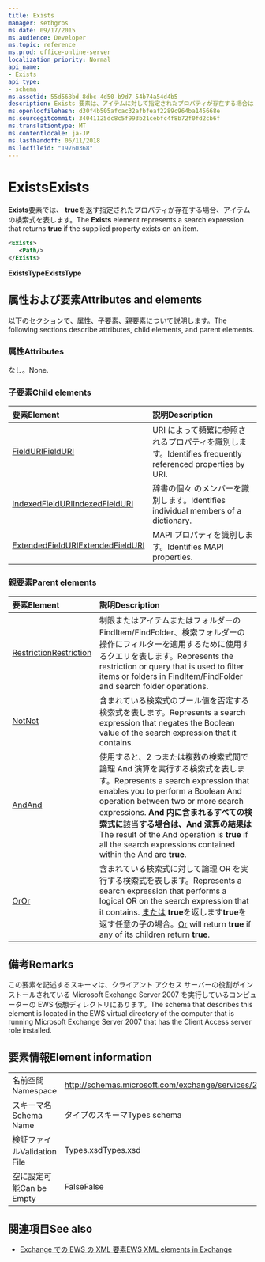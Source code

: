 ```yaml
---
title: Exists
manager: sethgros
ms.date: 09/17/2015
ms.audience: Developer
ms.topic: reference
ms.prod: office-online-server
localization_priority: Normal
api_name:
- Exists
api_type:
- schema
ms.assetid: 55d568bd-8dbc-4d50-b9d7-54b74a54d4b5
description: Exists 要素は、アイテムに対して指定されたプロパティが存在する場合は true を返す検索式を表します。
ms.openlocfilehash: d30f4b505afcac32afbfeaf2289c964ba145668e
ms.sourcegitcommit: 34041125dc8c5f993b21cebfc4f8b72f0fd2cb6f
ms.translationtype: MT
ms.contentlocale: ja-JP
ms.lasthandoff: 06/11/2018
ms.locfileid: "19760368"
---
```

# <a name="exists"></a><span data-ttu-id="9f3f2-103">Exists</span><span class="sxs-lookup"><span data-stu-id="9f3f2-103">Exists</span></span>

<span data-ttu-id="9f3f2-104">**Exists**要素では、 **true**を返す指定されたプロパティが存在する場合、アイテムの検索式を表します。</span><span class="sxs-lookup"><span data-stu-id="9f3f2-104">The **Exists** element represents a search expression that returns **true** if the supplied property exists on an item.</span></span> 
  
```xml
<Exists>
   <Path/>
</Exists>
```

 <span data-ttu-id="9f3f2-105">**ExistsType**</span><span class="sxs-lookup"><span data-stu-id="9f3f2-105">**ExistsType**</span></span>
## <a name="attributes-and-elements"></a><span data-ttu-id="9f3f2-106">属性および要素</span><span class="sxs-lookup"><span data-stu-id="9f3f2-106">Attributes and elements</span></span>

<span data-ttu-id="9f3f2-107">以下のセクションで、属性、子要素、親要素について説明します。</span><span class="sxs-lookup"><span data-stu-id="9f3f2-107">The following sections describe attributes, child elements, and parent elements.</span></span>
  
### <a name="attributes"></a><span data-ttu-id="9f3f2-108">属性</span><span class="sxs-lookup"><span data-stu-id="9f3f2-108">Attributes</span></span>

<span data-ttu-id="9f3f2-109">なし。</span><span class="sxs-lookup"><span data-stu-id="9f3f2-109">None.</span></span>
  
### <a name="child-elements"></a><span data-ttu-id="9f3f2-110">子要素</span><span class="sxs-lookup"><span data-stu-id="9f3f2-110">Child elements</span></span>

|<span data-ttu-id="9f3f2-111">**要素**</span><span class="sxs-lookup"><span data-stu-id="9f3f2-111">**Element**</span></span>|<span data-ttu-id="9f3f2-112">**説明**</span><span class="sxs-lookup"><span data-stu-id="9f3f2-112">**Description**</span></span>|
|:-----|:-----|
|[<span data-ttu-id="9f3f2-113">FieldURI</span><span class="sxs-lookup"><span data-stu-id="9f3f2-113">FieldURI</span></span>](fielduri.md) <br/> |<span data-ttu-id="9f3f2-114">URI によって頻繁に参照されるプロパティを識別します。</span><span class="sxs-lookup"><span data-stu-id="9f3f2-114">Identifies frequently referenced properties by URI.</span></span>  <br/> |
|[<span data-ttu-id="9f3f2-115">IndexedFieldURI</span><span class="sxs-lookup"><span data-stu-id="9f3f2-115">IndexedFieldURI</span></span>](indexedfielduri.md) <br/> |<span data-ttu-id="9f3f2-116">辞書の個々 のメンバーを識別します。</span><span class="sxs-lookup"><span data-stu-id="9f3f2-116">Identifies individual members of a dictionary.</span></span>  <br/> |
|[<span data-ttu-id="9f3f2-117">ExtendedFieldURI</span><span class="sxs-lookup"><span data-stu-id="9f3f2-117">ExtendedFieldURI</span></span>](extendedfielduri.md) <br/> |<span data-ttu-id="9f3f2-118">MAPI プロパティを識別します。</span><span class="sxs-lookup"><span data-stu-id="9f3f2-118">Identifies MAPI properties.</span></span>  <br/> |
   
### <a name="parent-elements"></a><span data-ttu-id="9f3f2-119">親要素</span><span class="sxs-lookup"><span data-stu-id="9f3f2-119">Parent elements</span></span>

|<span data-ttu-id="9f3f2-120">**要素**</span><span class="sxs-lookup"><span data-stu-id="9f3f2-120">**Element**</span></span>|<span data-ttu-id="9f3f2-121">**説明**</span><span class="sxs-lookup"><span data-stu-id="9f3f2-121">**Description**</span></span>|
|:-----|:-----|
|[<span data-ttu-id="9f3f2-122">Restriction</span><span class="sxs-lookup"><span data-stu-id="9f3f2-122">Restriction</span></span>](restriction.md) <br/> |<span data-ttu-id="9f3f2-123">制限またはアイテムまたはフォルダーの FindItem/FindFolder、検索フォルダーの操作にフィルターを適用するために使用するクエリを表します。</span><span class="sxs-lookup"><span data-stu-id="9f3f2-123">Represents the restriction or query that is used to filter items or folders in FindItem/FindFolder and search folder operations.</span></span>  <br/> |
|[<span data-ttu-id="9f3f2-124">Not</span><span class="sxs-lookup"><span data-stu-id="9f3f2-124">Not</span></span>](not.md) <br/> |<span data-ttu-id="9f3f2-125">含まれている検索式のブール値を否定する検索式を表します。</span><span class="sxs-lookup"><span data-stu-id="9f3f2-125">Represents a search expression that negates the Boolean value of the search expression that it contains.</span></span>  <br/> |
|[<span data-ttu-id="9f3f2-126">And</span><span class="sxs-lookup"><span data-stu-id="9f3f2-126">And</span></span>](and.md) <br/> |<span data-ttu-id="9f3f2-127">使用すると、2 つまたは複数の検索式間で論理 And 演算を実行する検索式を表します。</span><span class="sxs-lookup"><span data-stu-id="9f3f2-127">Represents a search expression that enables you to perform a Boolean And operation between two or more search expressions.</span></span> <span data-ttu-id="9f3f2-128">**And 内に含まれるすべての検索式に**該当**する場合は、And 演算の結果は**</span><span class="sxs-lookup"><span data-stu-id="9f3f2-128">The result of the And operation is **true** if all the search expressions contained within the And are **true**.</span></span>  <br/> |
|[<span data-ttu-id="9f3f2-129">Or</span><span class="sxs-lookup"><span data-stu-id="9f3f2-129">Or</span></span>](or.md) <br/> |<span data-ttu-id="9f3f2-130">含まれている検索式に対して論理 OR を実行する検索式を表します。</span><span class="sxs-lookup"><span data-stu-id="9f3f2-130">Represents a search expression that performs a logical OR on the search expression that it contains.</span></span> <span data-ttu-id="9f3f2-131">[または](or.md) **true**を返します**true**を返す任意の子の場合。</span><span class="sxs-lookup"><span data-stu-id="9f3f2-131">[Or](or.md) will return **true** if any of its children return **true**.</span></span>  <br/> |
   
## <a name="remarks"></a><span data-ttu-id="9f3f2-132">備考</span><span class="sxs-lookup"><span data-stu-id="9f3f2-132">Remarks</span></span>

<span data-ttu-id="9f3f2-133">この要素を記述するスキーマは、クライアント アクセス サーバーの役割がインストールされている Microsoft Exchange Server 2007 を実行しているコンピューターの EWS 仮想ディレクトリにあります。</span><span class="sxs-lookup"><span data-stu-id="9f3f2-133">The schema that describes this element is located in the EWS virtual directory of the computer that is running Microsoft Exchange Server 2007 that has the Client Access server role installed.</span></span>
  
## <a name="element-information"></a><span data-ttu-id="9f3f2-134">要素情報</span><span class="sxs-lookup"><span data-stu-id="9f3f2-134">Element information</span></span>

|||
|:-----|:-----|
|<span data-ttu-id="9f3f2-135">名前空間</span><span class="sxs-lookup"><span data-stu-id="9f3f2-135">Namespace</span></span>  <br/> |http://schemas.microsoft.com/exchange/services/2006/types  <br/> |
|<span data-ttu-id="9f3f2-136">スキーマ名</span><span class="sxs-lookup"><span data-stu-id="9f3f2-136">Schema Name</span></span>  <br/> |<span data-ttu-id="9f3f2-137">タイプのスキーマ</span><span class="sxs-lookup"><span data-stu-id="9f3f2-137">Types schema</span></span>  <br/> |
|<span data-ttu-id="9f3f2-138">検証ファイル</span><span class="sxs-lookup"><span data-stu-id="9f3f2-138">Validation File</span></span>  <br/> |<span data-ttu-id="9f3f2-139">Types.xsd</span><span class="sxs-lookup"><span data-stu-id="9f3f2-139">Types.xsd</span></span>  <br/> |
|<span data-ttu-id="9f3f2-140">空に設定可能</span><span class="sxs-lookup"><span data-stu-id="9f3f2-140">Can be Empty</span></span>  <br/> |<span data-ttu-id="9f3f2-141">False</span><span class="sxs-lookup"><span data-stu-id="9f3f2-141">False</span></span>  <br/> |
   
## <a name="see-also"></a><span data-ttu-id="9f3f2-142">関連項目</span><span class="sxs-lookup"><span data-stu-id="9f3f2-142">See also</span></span>



- [<span data-ttu-id="9f3f2-143">Exchange での EWS の XML 要素</span><span class="sxs-lookup"><span data-stu-id="9f3f2-143">EWS XML elements in Exchange</span></span>](ews-xml-elements-in-exchange.md)

